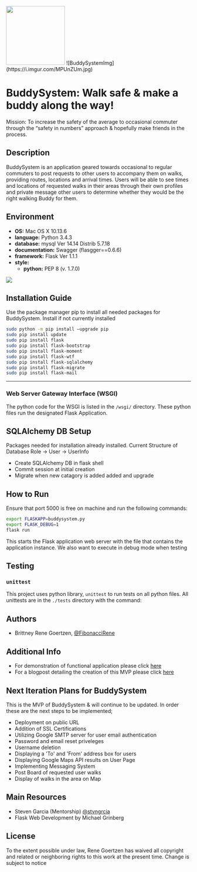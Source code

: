 <img src="img src=https://i.imgur.com/MPUnZUm.jpg" width="160" height=auto />
![BuddySystemImg](https://i.imgur.com/MPUnZUm.jpg)

# BuddySystem: Walk safe & make a buddy along the way!

Mission: To increase the safety of the average to occasional commuter through the “safety in numbers” approach & hopefully make friends in the process.

## Description

BuddySystem is an application geared towards occasional to regular commuters to post requests to other users to accompany them on walks, providing routes, locations and arrival times. Users will be able to see times and locations of requested walks in their areas through their own profiles and private message other users to determine whether they would be the right walking Buddy for them.


## Environment

* __OS:__ Mac OS X 10.13.6
* __language:__ Python 3.4.3
* __database:__ mysql Ver 14.14 Distrib 5.7.18
* __documentation:__ Swagger (flasgger==0.6.6)
* __framework:__ Flask Ver 1.1.1
* __style:__
  * __python:__ PEP 8 (v. 1.7.0)


<img src="https://github.com/jarehec/AirBnB_clone_v3/blob/master/dev/hbnb_step5.png" />

## Installation Guide

Use the package manager pip to install all needed packages for BuddySystem. Install if not currently installed

```bash
sudo python -m pip install –upgrade pip
sudo pip install update
sudo pip install flask
sudo pip install flask-bootstrap
sudo pip install flask-moment
sudo pip install flask-wtf
sudo pip install flask-sqlalchemy
sudo pip install flask-migrate
sudo pip install flask-mail
```


---

### Web Server Gateway Interface (WSGI)
The python code for the WSGI is listed in the `/wsgi/` directory.  These python files run the designated Flask Application.

## SQLAlchemy DB Setup
Packages needed for installation already installed. Current Structure of Database
Role -> User -> UserInfo
- Create SQLAlchemy DB in flask shell
- Commit session at initial creation
- Migrate when new catagory is added added and upgrade

## How to Run
Ensure that port 5000 is free on machine and run the following commands:

```bash
export FLASKAPP=buddysystem.py
export FLASK_DEBUG=1
flask run
```
This starts the Flask application web server with the file that contains the application instance. We also want to execute in debug mode when testing

## Testing

### `unittest`

This project uses python library, `unittest` to run tests on all python files.
All unittests are in the `./tests` directory with the command:


## Authors

* Brittney Rene Goertzen, [@FibonacciRene](https://github.com/renefibonacci660)

## Additional Info
* For demonstration of functional application please click [here](https://www.youtube.com/watch?time_continue=5&v=_ymOdU2qMn0)
* For a blogpost detailing the creation of this MVP please click [here](https://www.linkedin.com/pulse/foundation-buddysystem-brittney-rene-goertzen)

## Next Iteration Plans for BuddySystem
This is the MVP of BuddySystem & will continue to be updated. In order these are the next steps to be implemented;
* Deployment on public URL
* Addition of SSL Certifications
* Utilizing Google SMTP server for user email authentication
* Password and email reset priveleges
* Username deletion
* Displaying a 'To' and 'From' address box for users
* Displaying Google Maps API results on User Page
* Implementing Messaging System
* Post Board of requested user walks
* Display of walks in the area on Map

## Main Resources
* Steven Garcia (Mentorship) [@stvngrcia](https://github.com/stvngrcia)
* Flask Web Development by Michael Grinberg

## License
To the extent possible under law, Rene Goertzen has waived all copyright and related or neighboring rights to this work at the present time. Change is subject to notice
